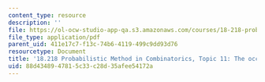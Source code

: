 ```yaml
---
content_type: resource
description: ''
file: https://ol-ocw-studio-app-qa.s3.amazonaws.com/courses/18-218-probabilistic-method-in-combinatorics-spring-2019/88d4348947815c33c28d35afee54172a_MIT18_218S19_ch11.pdf
file_type: application/pdf
parent_uid: 411e17c7-f13c-74b6-4119-499c9dd93d76
resourcetype: Document
title: '18.218 Probabilistic Method in Combinatorics, Topic 11: The occupancy method'
uid: 88d43489-4781-5c33-c28d-35afee54172a
---
```

